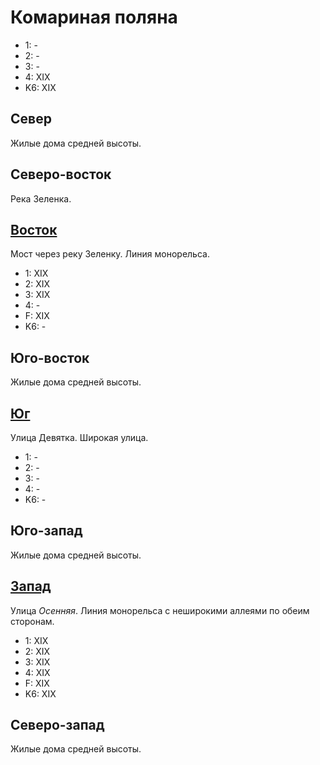 # Комариная поляна

* 1:    -
* 2:    -
* 3:    -
* 4:    XIX
* K6:   XIX

## Север

Жилые дома средней высоты.

## Северо-восток

Река Зеленка.

## [Восток](./10540045.md)

Мост через реку Зеленку.
Линия монорельса.

* 1:    XIX
* 2:    XIX
* 3:    XIX
* 4:    -
* F:    XIX
* K6:   -

## Юго-восток

Жилые дома средней высоты.

## [Юг](./520050.md)

Улица Девятка.
Широкая улица.

* 1:    -
* 2:    -
* 3:    -
* 4:    -
* K6:   -

## Юго-запад

Жилые дома средней высоты.

## [Запад](./520045.md)

Улица *Осенняя*.
Линия монорельса с неширокими аллеями по обеим сторонам.

* 1:    XIX
* 2:    XIX
* 3:    XIX
* 4:    XIX
* F:    XIX
* K6:   XIX

## Северо-запад

Жилые дома средней высоты.
